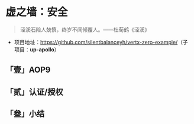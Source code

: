 # 虚之墙：安全

>  泾溪石险人兢慎，终岁不闻倾覆人。——杜荀鹤《泾溪》

* 项目地址：<https://github.com/silentbalanceyh/vertx-zero-example/>（子项目：**up-apollo**）

##  「壹」AOP9

##  「贰」认证/授权

##  「叄」小结


